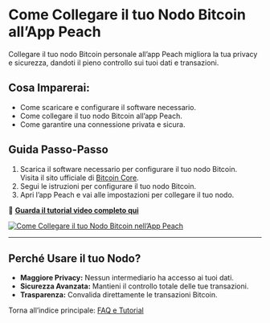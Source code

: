 # Come Collegare il tuo Nodo Bitcoin all’App Peach

Collegare il tuo nodo Bitcoin personale all’app Peach migliora la tua privacy e sicurezza, dandoti il pieno controllo sui tuoi dati e transazioni.

## **Cosa Imparerai:**
- Come scaricare e configurare il software necessario.  
- Come collegare il tuo nodo Bitcoin all’app Peach.  
- Come garantire una connessione privata e sicura.  

## **Guida Passo-Passo**

1) Scarica il software necessario per configurare il tuo nodo Bitcoin.  
   Visita il sito ufficiale di [Bitcoin Core](https://bitcoincore.org).  
2) Segui le istruzioni per configurare il tuo nodo Bitcoin.  
3) Apri l’app Peach e vai alle impostazioni per collegare il tuo nodo.  

🔗 **[Guarda il tutorial video completo qui](https://www.youtube.com/watch?v=xtvq2i3mIYg)**  

[![Come Collegare il tuo Nodo Bitcoin nell’App Peach](https://img.youtube.com/vi/xtvq2i3mIYg/0.jpg)](https://www.youtube.com/watch?v=xtvq2i3mIYg)  

---

## **Perché Usare il tuo Nodo?**
- **Maggiore Privacy:** Nessun intermediario ha accesso ai tuoi dati.  
- **Sicurezza Avanzata:** Mantieni il controllo totale delle tue transazioni.  
- **Trasparenza:** Convalida direttamente le transazioni Bitcoin.  

Torna all’indice principale: [FAQ e Tutorial](/faq/tutorials)

